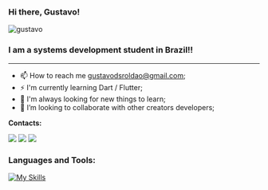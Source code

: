 ### Hi there, Gustavo!

<p align="left"> <img src="https://komarev.com/ghpvc/?username=gustavodsroldao&label=Profile%20views&color=0e75b6&style=flat" alt="gustavo" /> </p>

### I am a systems development student in Brazil!!

---

- 📫 How to reach me gustavodsroldao@gmail.com;
- ⚡ I'm currently learning Dart / Flutter;
- 🔭 I'm always looking for new things to learn;
- 💪 I’m looking to collaborate with other creators developers;

**Contacts:**  
<div>
<a href="https://www.linkedin.com/in/gustavodasilveiraroldao/" target="_blank"><img src="https://img.shields.io/badge/-LinkedIn-%230077B5?style=for-the-badge&logo=linkedin&logoColor=white" target="_blank"></a> 
<a href="https://www.instagram.com/gustavodasilveirasr/" target="_blank"><img src="https://img.shields.io/badge/Instagram-E4405F?style=for-the-badge&logo=instagram&logoColor=white" target="_blank"/></a> 
<a href="https://api.whatsapp.com/send?phone=5551980280868" target="_blank"><img src="https://img.shields.io/badge/WhatsApp-25D366?style=for-the-badge&logo=whatsapp&logoColor=white" target="_blank"> </a> 
</div>

### Languages and Tools:

[![My Skills](https://skillicons.dev/icons?i=dart,cs,js,ts,flutter,next)](https://skillicons.dev)


<br />
<br />
  
[instagram]: https://www.instagram.com/gustavodasilveirasr/
[linkedin]: https://www.linkedin.com/in/gustavodasilveiraroldao/
